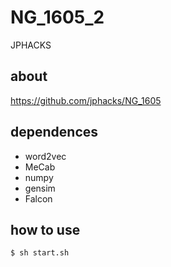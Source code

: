 # NG_1605_2

JPHACKS

## about

https://github.com/jphacks/NG_1605

## dependences

- word2vec
- MeCab
- numpy
- gensim
- Falcon

## how to use

```
$ sh start.sh
```


